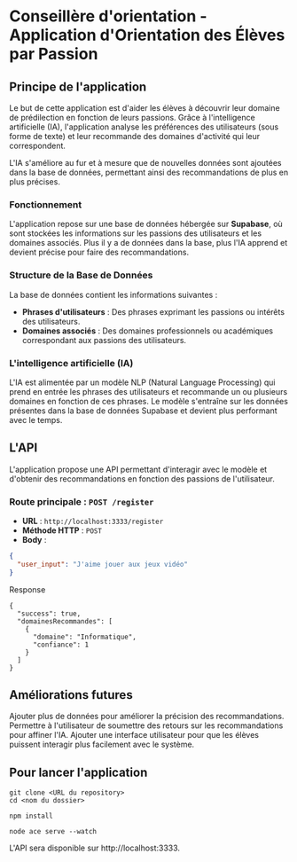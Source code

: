 # Conseillère d'orientation - Application d'Orientation des Élèves par Passion

## Principe de l'application

Le but de cette application est d'aider les élèves à découvrir leur domaine de prédilection en fonction de leurs passions. Grâce à l'intelligence artificielle (IA), l'application analyse les préférences des utilisateurs (sous forme de texte) et leur recommande des domaines d'activité qui leur correspondent.

L'IA s'améliore au fur et à mesure que de nouvelles données sont ajoutées dans la base de données, permettant ainsi des recommandations de plus en plus précises.

### Fonctionnement

L'application repose sur une base de données hébergée sur **Supabase**, où sont stockées les informations sur les passions des utilisateurs et les domaines associés. Plus il y a de données dans la base, plus l'IA apprend et devient précise pour faire des recommandations.

### Structure de la Base de Données

La base de données contient les informations suivantes :

- **Phrases d'utilisateurs** : Des phrases exprimant les passions ou intérêts des utilisateurs.
- **Domaines associés** : Des domaines professionnels ou académiques correspondant aux passions des utilisateurs.

### L'intelligence artificielle (IA)

L'IA est alimentée par un modèle NLP (Natural Language Processing) qui prend en entrée les phrases des utilisateurs et recommande un ou plusieurs domaines en fonction de ces phrases. Le modèle s'entraîne sur les données présentes dans la base de données Supabase et devient plus performant avec le temps.

## L'API

L'application propose une API permettant d'interagir avec le modèle et d'obtenir des recommandations en fonction des passions de l'utilisateur.

### Route principale : `POST /register`

- **URL** : `http://localhost:3333/register`
- **Méthode HTTP** : `POST`
- **Body** :

```json
{
  "user_input": "J'aime jouer aux jeux vidéo"
}
````

Response
````
{
  "success": true,
  "domainesRecommandes": [
    {
      "domaine": "Informatique",
      "confiance": 1
    }
  ]
}

````
## Améliorations futures
Ajouter plus de données pour améliorer la précision des recommandations.
Permettre à l'utilisateur de soumettre des retours sur les recommandations pour affiner l'IA.
Ajouter une interface utilisateur pour que les élèves puissent interagir plus facilement avec le système.

## Pour lancer l'application

````aiignore
git clone <URL du repository>
cd <nom du dossier>

````

````aiignore
npm install
````

````aiignore
node ace serve --watch
````

L'API sera disponible sur http://localhost:3333.


